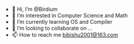 - 👋 Hi, I’m @Birdium
- 👀 I’m interested in Computer Science and Math
- 🌱 I’m currently learning OS and Compiler
- 💞️ I’m looking to collaborate on ...
- 📫 How to reach me bibishu2001@163.com

<!---
Birdium/Birdium is a ✨ special ✨ repository because its `README.md` (this file) appears on your GitHub profile.
You can click the Preview link to take a look at your changes.
--->

